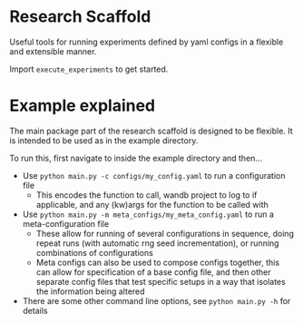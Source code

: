 # Research Scaffold

Useful tools for running experiments defined by yaml configs in a flexible and extensible manner.

Import `execute_experiments` to get started.

# Example explained

The main package part of the research scaffold is designed to be flexible.
It is intended to be used as in the example directory.

To run this, first navigate to inside the example directory and then...

* Use `python main.py -c configs/my_config.yaml` to run a configuration file
    * This encodes the function to call, wandb project to log to if applicable, and any (kw)args for the function to be called with
* Use `python main.py -m meta_configs/my_meta_config.yaml` to run a meta-configuration file
    * These allow for running of several configurations in sequence, doing repeat runs (with automatic rng seed incrementation), or running combinations of configurations
    * Meta configs can also be used to compose configs together, this can allow for specification of a base config file, and then other separate config files that test specific setups in a way that isolates the information being altered
* There are some other command line options, see `python main.py -h` for details

